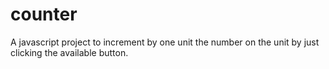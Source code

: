 # counter

A javascript project to increment by one unit the number on the unit by just clicking the available button.
